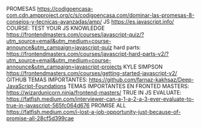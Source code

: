 PROMESAS
https://codigoencasa-com.cdn.ampproject.org/c/s/codigoencasa.com/dominar-las-promesas-8-consejos-y-tecnicas-avanzadas/amp/
JS
https://es.javascript.info/
COURSE: TEST YOUR JS KNOWLEDGE
https://frontendmasters.com/courses/javascript-quiz/?utm_source=email&utm_medium=course-announce&utm_campaign=javascript-quiz
hard parts:
https://frontendmasters.com/courses/javascript-hard-parts-v2/?utm_source=email&utm_medium=course-announce&utm_campaign=javascript-projects
KYLE SIMPSON
https://frontendmasters.com/courses/getting-started-javascript-v2/
GITHUB TEMAS IMPORTANTES:
https://github.com/farnaz-kakhsaz/Deep-JavaScript-Foundations
TEMAS IMPORTANTES EN FRONTED MASTERS:
https://wizardunicorn.ninja/frontend-masters/
TRUE IN JS EVALUATE:
https://fatfish.medium.com/interviewer-can-a-1-a-2-a-3-ever-evaluate-to-true-in-javascript-565fc064d676
PROMISE ALL
https://fatfish.medium.com/i-lost-a-job-opportunity-just-because-of-promise-all-28cf5d399cae

